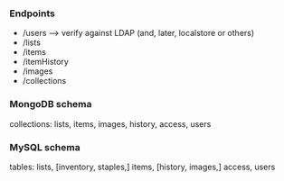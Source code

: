 ### Endpoints

- /users --> verify against LDAP (and, later, localstore or others)
- /lists
- /items
- /itemHistory
- /images
- /collections

### MongoDB schema

collections: lists, items, images, history, access, users

### MySQL schema

tables: lists, [inventory, staples,] items, [history, images,] access, users
